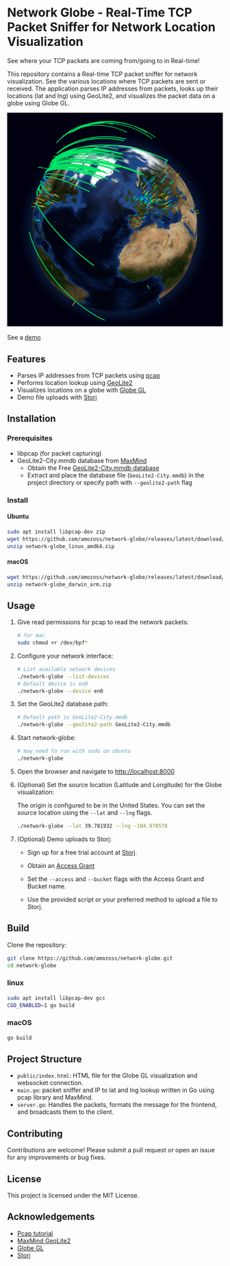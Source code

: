 # Network Globe - Real-Time TCP Packet Sniffer for Network Location Visualization

See where your TCP packets are coming from/going to in Real-time!

This repository contains a Real-time TCP packet sniffer for network visualization. See the various locations where TCP packets are sent or received. The application parses IP addresses from packets, looks up their locations (lat and lng) using GeoLite2, and visualizes the packet data on a globe using Globe GL.

![Network Globe Visualization](./globe.png)

See a [demo](https://demo.storj.dev)

## Features

- Parses IP addresses from TCP packets using [pcap](https://pkg.go.dev/github.com/google/gopacket/pcap)
- Performs location lookup using [GeoLite2](https://dev.maxmind.com/geoip/geolite2-free-geolocation-data?lang=en)
- Visualizes locations on a globe with [Globe GL](https://globe.gl/)
- Demo file uploads with [Storj](https://storj.io?ref=network-globe)

## Installation

### Prerequisites

- libpcap (for packet capturing)
- GeoLite2-City.mmdb database from [MaxMind](https://dev.maxmind.com/geoip/geolite2-free-geolocation-data?lang=en)
  - Obtain the Free [GeoLite2-City.mmdb database](https://dev.maxmind.com/geoip/geolite2-free-geolocation-data?lang=en)
  - Extract and place the database file (`GeoLite2-City.mmdb`) in the project directory or specify path with `--geolite2-path` flag

### Install

#### Ubuntu

```bash
sudo apt install libpcap-dev zip
wget https://github.com/amozoss/network-globe/releases/latest/download/network-globe_linux_amd64.zip
unzip network-globe_linux_amd64.zip
```

#### macOS

```bash
wget https://github.com/amozoss/network-globe/releases/latest/download/network-globe_darwin_arm.zip
unzip network-globe_darwin_arm.zip
```

## Usage

1.  Give read permissions for pcap to read the network packets:

    ```bash
    # for mac
    sudo chmod +r /dev/bpf*
    ```

1.  Configure your network interface:

    ```bash
    # List available network devices
    ./network-globe --list-devices
    # Default device is en0
    ./network-globe --device en0
    ```

1.  Set the GeoLite2 database path:

    ```bash
    # Default path is GeoLite2-City.mmdb
    ./network-globe --geolite2-path GeoLite2-City.mmdb
    ```

1.  Start network-globe:

    ```bash
    # may need to run with sudo on ubuntu
    ./network-globe
    ```

1.  Open the browser and navigate to <http://localhost:8000>

1.  (Optional) Set the source location (Latitude and Longitude) for the Globe visualization:

    The origin is configured to be in the United States. You can set the source location using the `--lat` and `--lng` flags.

    ```bash
    ./network-globe --lat 39.781932 --lng -104.970578
    ```

1.  (Optional) Demo uploads to Storj:

    - Sign up for a free trial account at [Storj](https://storj.io?ref=network-globe).
    - Obtain an [Access Grant](https://docs.storj.io/dcs/access#create-access-grant)
    - Set the `--access` and `--bucket` flags with the Access Grant and Bucket name.

    - Use the provided script or your preferred method to upload a file to Storj.

## Build

Clone the repository:

```bash
git clone https://github.com/amozoss/network-globe.git
cd network-globe
```

### linux

```bash
sudo apt install libpcap-dev gcc
CGO_ENABLED=1 go build
```

### macOS

```bash
go build
```

## Project Structure

- `public/index.html`: HTML file for the Globe GL visualization and websocket connection.
- `main.go`: packet sniffer and IP to lat and lng lookup written in Go using pcap library and MaxMind.
- `server.go`: Handles the packets, formats the message for the frontend, and broadcasts them to the client.

## Contributing

Contributions are welcome! Please submit a pull request or open an issue for any improvements or bug fixes.

## License

This project is licensed under the MIT License.

## Acknowledgements

- [Pcap tutorial](https://www.devdungeon.com/content/packet-capture-injection-and-analysis-gopacket)
- [MaxMind GeoLite2](https://dev.maxmind.com/geoip/geolite2-free-geolocation-data?lang=en)
- [Globe GL](https://github.com/vasturiano/globe.gl)
- [Storj](https://storj.io?ref=network-globe)
